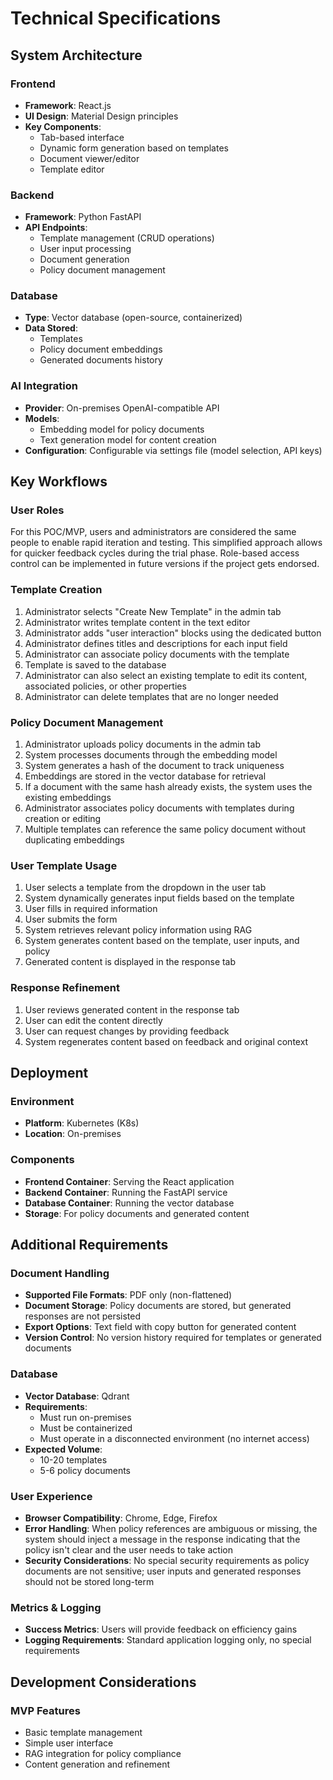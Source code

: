 # Technical Specifications

## System Architecture

### Frontend
- **Framework**: React.js
- **UI Design**: Material Design principles
- **Key Components**:
  - Tab-based interface
  - Dynamic form generation based on templates
  - Document viewer/editor
  - Template editor

### Backend
- **Framework**: Python FastAPI
- **API Endpoints**:
  - Template management (CRUD operations)
  - User input processing
  - Document generation
  - Policy document management

### Database
- **Type**: Vector database (open-source, containerized)
- **Data Stored**:
  - Templates
  - Policy document embeddings
  - Generated documents history

### AI Integration
- **Provider**: On-premises OpenAI-compatible API
- **Models**:
  - Embedding model for policy documents
  - Text generation model for content creation
- **Configuration**: Configurable via settings file (model selection, API keys)

## Key Workflows

### User Roles
For this POC/MVP, users and administrators are considered the same people to enable rapid iteration and testing. This simplified approach allows for quicker feedback cycles during the trial phase. Role-based access control can be implemented in future versions if the project gets endorsed.

### Template Creation
1. Administrator selects "Create New Template" in the admin tab
2. Administrator writes template content in the text editor
3. Administrator adds "user interaction" blocks using the dedicated button
4. Administrator defines titles and descriptions for each input field
5. Administrator can associate policy documents with the template
6. Template is saved to the database
7. Administrator can also select an existing template to edit its content, associated policies, or other properties
8. Administrator can delete templates that are no longer needed

### Policy Document Management
1. Administrator uploads policy documents in the admin tab
2. System processes documents through the embedding model
3. System generates a hash of the document to track uniqueness
4. Embeddings are stored in the vector database for retrieval
5. If a document with the same hash already exists, the system uses the existing embeddings
6. Administrator associates policy documents with templates during creation or editing
7. Multiple templates can reference the same policy document without duplicating embeddings

### User Template Usage
1. User selects a template from the dropdown in the user tab
2. System dynamically generates input fields based on the template
3. User fills in required information
4. User submits the form
5. System retrieves relevant policy information using RAG
6. System generates content based on the template, user inputs, and policy
7. Generated content is displayed in the response tab

### Response Refinement
1. User reviews generated content in the response tab
2. User can edit the content directly
3. User can request changes by providing feedback
4. System regenerates content based on feedback and original context

## Deployment

### Environment
- **Platform**: Kubernetes (K8s)
- **Location**: On-premises

### Components
- **Frontend Container**: Serving the React application
- **Backend Container**: Running the FastAPI service
- **Database Container**: Running the vector database
- **Storage**: For policy documents and generated content

## Additional Requirements

### Document Handling
- **Supported File Formats**: PDF only (non-flattened)
- **Document Storage**: Policy documents are stored, but generated responses are not persisted
- **Export Options**: Text field with copy button for generated content
- **Version Control**: No version history required for templates or generated documents

### Database
- **Vector Database**: Qdrant
- **Requirements**:
  - Must run on-premises
  - Must be containerized
  - Must operate in a disconnected environment (no internet access)
- **Expected Volume**: 
  - 10-20 templates
  - 5-6 policy documents

### User Experience
- **Browser Compatibility**: Chrome, Edge, Firefox
- **Error Handling**: When policy references are ambiguous or missing, the system should inject a message in the response indicating that the policy isn't clear and the user needs to take action
- **Security Considerations**: No special security requirements as policy documents are not sensitive; user inputs and generated responses should not be stored long-term

### Metrics & Logging
- **Success Metrics**: Users will provide feedback on efficiency gains
- **Logging Requirements**: Standard application logging only, no special requirements

## Development Considerations

### MVP Features
- Basic template management
- Simple user interface
- RAG integration for policy compliance
- Content generation and refinement